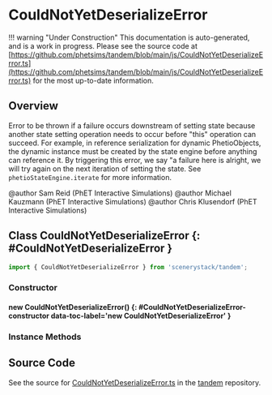 # CouldNotYetDeserializeError

!!! warning "Under Construction"
    This documentation is auto-generated, and is a work in progress. Please see the source code at
    [https://github.com/phetsims/tandem/blob/main/js/CouldNotYetDeserializeError.ts](https://github.com/phetsims/tandem/blob/main/js/CouldNotYetDeserializeError.ts) for the most up-to-date information.

## Overview

Error to be thrown if a failure occurs downstream of setting state because another state setting operation needs
to occur before "this" operation can succeed. For example, in reference serialization for dynamic PhetioObjects,
the dynamic instance must be created by the state engine before anything can reference it. By triggering this error,
we say "a failure here is alright, we will try again on the next iteration of setting the state. See
`phetioStateEngine.iterate` for more information.

@author Sam Reid (PhET Interactive Simulations)
@author Michael Kauzmann (PhET Interactive Simulations)
@author Chris Klusendorf (PhET Interactive Simulations)

## Class CouldNotYetDeserializeError {: #CouldNotYetDeserializeError }


```js
import { CouldNotYetDeserializeError } from 'scenerystack/tandem';
```
### Constructor

#### new CouldNotYetDeserializeError() {: #CouldNotYetDeserializeError-constructor data-toc-label='new CouldNotYetDeserializeError' }

### Instance Methods





## Source Code

See the source for [CouldNotYetDeserializeError.ts](https://github.com/phetsims/tandem/blob/main/js/CouldNotYetDeserializeError.ts) in the [tandem](https://github.com/phetsims/tandem) repository.
